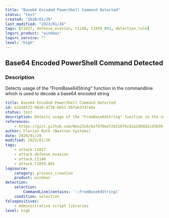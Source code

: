 ```yaml
---
title: "Base64 Encoded PowerShell Command Detected"
status: "test"
created: "2020/01/29"
last_modified: "2023/01/26"
tags: [t1027, defense_evasion, t1140, t1059_001, detection_rule]
logsrc_product: "windows"
logsrc_service: ""
level: "high"
---
```


## Base64 Encoded PowerShell Command Detected

### Description

Detects usage of the "FromBase64String" function in the commandline which is used to decode a base64 encoded string

```yml
title: Base64 Encoded PowerShell Command Detected
id: e32d4572-9826-4738-b651-95fa63747e8a
status: test
description: Detects usage of the "FromBase64String" function in the commandline which is used to decode a base64 encoded string
references:
    - https://gist.github.com/Neo23x0/6af876ee72b51676c82a2db8d2cd3639
author: Florian Roth (Nextron Systems)
date: 2020/01/29
modified: 2023/01/26
tags:
    - attack.t1027
    - attack.defense_evasion
    - attack.t1140
    - attack.t1059.001
logsource:
    category: process_creation
    product: windows
detection:
    selection:
        CommandLine|contains: '::FromBase64String('
    condition: selection
falsepositives:
    - Administrative script libraries
level: high

```
